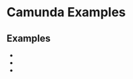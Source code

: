 # Camunda Examples

## Examples

* [Embedded Process Engine]:https://github.com/Code2Bits/Camunda_Examples/tree/master/EmbeddedProcessEngine
* [Shared Process Engine]:https://github.com/Code2Bits/Camunda_Examples/tree/master/SharedProcessEngine
* [Remote Process Engine]:https://github.com/Code2Bits/Camunda_Examples/tree/master/RemoteProcessEngine



